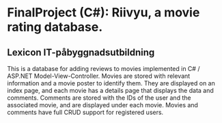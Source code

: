 # FinalProject (C#): Riivyu, a movie rating database.
## Lexicon IT-påbyggnadsutbildning
This is a database for adding reviews to movies implemented in C# / ASP.NET Model-View-Controller. Movies are stored with relevant information and a movie poster to identify them. They are displayed on an index page, and each movie has a details page that displays the data and comments. Comments are stored with the IDs of the user and the associated movie, and are displayed under each movie. Movies and comments have full CRUD support for registered users.
